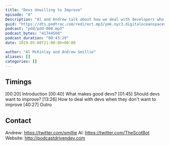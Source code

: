 ```yaml
---
title: "Devs Unwilling to Improve"
episode: "8"
Description: "Al and Andrew talk about how we deal with developers who don't want to learn, improve, and become better developers. Is it actually a problem?"
guid: "https://dts.podtrac.com/redirect.mp3/ymk.nyc3.digitaloceanspaces.com/pdd-8.mp3"
podcast: "pdd/pdd-008.mp3"
podcast_bytes: "41744508"
podcast_duration: "00:43:29"
date: 2019-05-08T21:00:00+00:00

author: "Al McKinlay and Andrew Smillie"
aliases: []
categories: []
---
```


## Timings

[00:20] Introduction
[00:40] What makes good devs?
[01:45] Should devs want to improve?
[13:26] How to deal with devs when they don't want to improve
[40:27] Outro

## Contact

Andrew: https://twitter.com/smillie
Al: https://twitter.com/TheScotBot
Website: http://podcastdrivendev.com

